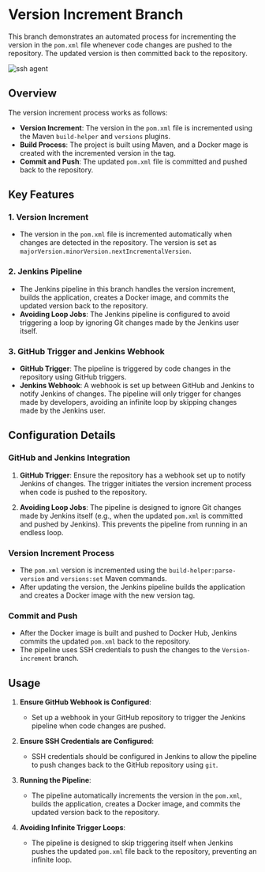# Version Increment Branch

This branch demonstrates an automated process for incrementing the version in the `pom.xml` file whenever code changes are pushed to the repository. The updated version is then committed back to the repository.

![ssh agent](https://github.com/user-attachments/assets/fb788cea-39d4-4b1e-b274-d0c693fb6dc4)

## Overview

The version increment process works as follows:
- **Version Increment**: The version in the `pom.xml` file is incremented using the Maven `build-helper` and `versions` plugins.
- **Build Process**: The project is built using Maven, and a Docker
mage is created with the incremented version in the tag.
- **Commit and Push**: The updated `pom.xml` file is committed and pushed back to the repository.

## Key Features

### 1. Version Increment
- The version in the `pom.xml` file is incremented automatically when changes are detected in the repository. The version is set as `majorVersion.minorVersion.nextIncrementalVersion`.

### 2. Jenkins Pipeline
- The Jenkins pipeline in this branch handles the version increment, builds the application, creates a Docker image, and commits the updated version back to the repository.
- **Avoiding Loop Jobs**: The Jenkins pipeline is configured to avoid triggering a loop by ignoring Git changes made by the Jenkins user itself.

### 3. GitHub Trigger and Jenkins Webhook
- **GitHub Trigger**: The pipeline is triggered by code changes in the repository using GitHub triggers.
- **Jenkins Webhook**: A webhook is set up between GitHub and Jenkins to notify Jenkins of changes. The pipeline will only trigger for changes made by developers, avoiding an infinite loop by skipping changes made by the Jenkins user.

## Configuration Details

### GitHub and Jenkins Integration
1. **GitHub Trigger**: Ensure the repository has a webhook set up to notify Jenkins of changes. The trigger initiates the version increment process when code is pushed to the repository.
   
2. **Avoiding Loop Jobs**: The pipeline is designed to ignore Git changes made by Jenkins itself (e.g., when the updated `pom.xml` is committed and pushed by Jenkins). This prevents the pipeline from running in an endless loop.

### Version Increment Process
- The `pom.xml` version is incremented using the `build-helper:parse-version` and `versions:set` Maven commands.
- After updating the version, the Jenkins pipeline builds the application and creates a Docker image with the new version tag.

### Commit and Push
- After the Docker image is built and pushed to Docker Hub, Jenkins commits the updated `pom.xml` back to the repository.
- The pipeline uses SSH credentials to push the changes to the `Version-increment` branch.

## Usage

1. **Ensure GitHub Webhook is Configured**:
   - Set up a webhook in your GitHub repository to trigger the Jenkins pipeline when code changes are pushed.

2. **Ensure SSH Credentials are Configured**:
   - SSH credentials should be configured in Jenkins to allow the pipeline to push changes back to the GitHub repository using `git`.

3. **Running the Pipeline**:
   - The pipeline automatically increments the version in the `pom.xml`, builds the application, creates a Docker image, and commits the updated version back to the repository.

4. **Avoiding Infinite Trigger Loops**:
   - The pipeline is designed to skip triggering itself when Jenkins pushes the updated `pom.xml` file back to the repository, preventing an infinite loop.

